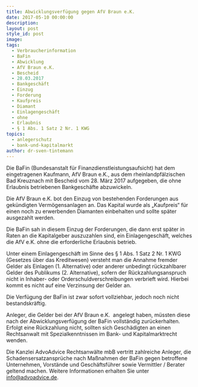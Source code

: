 ```yaml
---
title: Abwicklungsverfügung gegen AfV Braun e.K.
date: 2017-05-10 00:00:00
description:
layout: post
style_id: post
image:
tags:
  - Verbraucherinformation
  - BaFin
  - Abwicklung
  - AfV Braun e.K.
  - Bescheid
  - 28.03.2017
  - Bankgeschäft
  - Einzug
  - Forderung
  - Kaufpreis
  - Diamant
  - Einlagengeschäft
  - ohne
  - Erlaubnis
  - § 1 Abs. 1 Satz 2 Nr. 1 KWG
topics:
  - anlegerschutz
  - bank-und-kapitalmarkt
author: dr-sven-tintemann
---
```



Die BaFin (Bundesanstalt für Finanzdienstleistungsaufsicht) hat dem eingetragenen Kaufmann, AfV Braun e.K., aus dem rheinlandpfälzischen Bad Kreuznach mit Bescheid vom 28. März 2017 aufgegeben, die ohne Erlaubnis betriebenen Bankgeschäfte abzuwickeln.

Die AfV Braun e.K. bot den Einzug von bestehenden Forderungen aus gekündigten Vermögensanlagen an. Das Kapital wurde als „Kaufpreis“ für einen noch zu erwerbenden Diamanten einbehalten und sollte später ausgezahlt werden.

Die BaFin sah in diesem Einzug der Forderungen, die dann erst später in Raten an die Kapitalgeber auszuzahlen sind, ein Einlagengeschäft, welches die AfV e.K. ohne die erforderliche Erlaubnis betrieb.

Unter einem Einlagengeschäft im Sinne des § 1 Abs. 1 Satz 2 Nr. 1 KWG (Gesetzes über das Kreditwesen) versteht man die Annahme fremder Gelder als Einlagen (1. Alternative) oder anderer unbedingt rückzahlbarer Gelder des Publikums (2. Alternative), sofern der Rückzahlungsanspruch nicht in Inhaber- oder Orderschuldverschreibungen verbrieft wird. Hierbei kommt es nicht auf eine Verzinsung der Gelder an.

Die Verfügung der BaFin ist zwar sofort vollziehbar, jedoch noch nicht bestandskräftig.

Anleger, die Gelder bei der AfV Braun e.K.  angelegt haben, müssten diese nach der Abwicklungsverfügung der BaFin vollständig zurückerhalten. Erfolgt eine Rückzahlung nicht, sollten sich Geschädigten an einen Rechtsanwalt mit Spezialkenntnissen im Bank- und Kapitalmarktrecht  wenden.

Die Kanzlei AdvoAdvice Rechtsanwälte mbB vertritt zahlreiche Anleger, die Schadensersatzansprüche nach Maßnahmen der BaFin gegen betroffene Unternehmen, Vorstände und Geschäftsführer sowie Vermittler / Berater geltend machen. Weitere Informationen erhalten Sie unter info@advoadvice.de.
